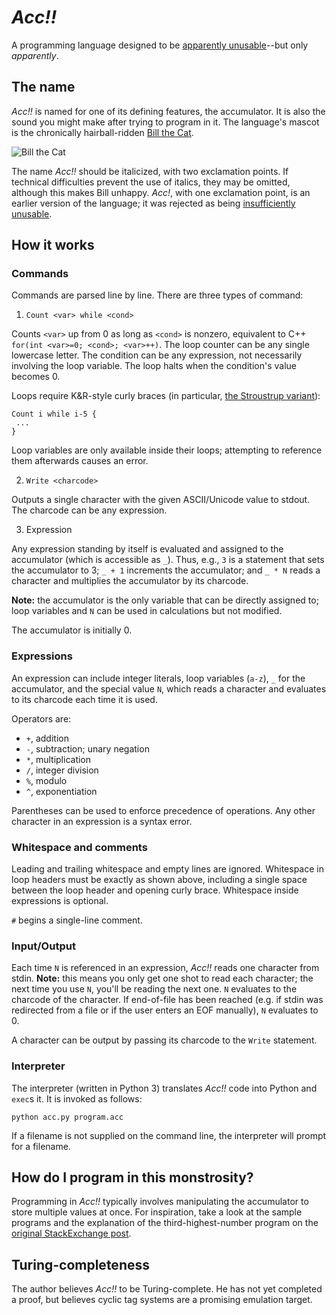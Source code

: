 # *Acc!!*

A programming language designed to be [apparently unusable](https://codegolf.stackexchange.com/q/61804/16766)--but only *apparently*.

## The name

*Acc!!* is named for one of its defining features, the accumulator. It is also the sound you might make after trying to program in it. The language's mascot is the chronically hairball-ridden [Bill the Cat](https://en.wikipedia.org/wiki/Bill_the_Cat).

![Bill the Cat][1]

The name *Acc!!* should be italicized, with two exclamation points. If technical difficulties prevent the use of italics, they may be omitted, although this makes Bill unhappy. *Acc!*, with one exclamation point, is an earlier version of the language; it was rejected as being [insufficiently unusable](https://codegolf.stackexchange.com/a/62404/16766).

## How it works

### Commands

Commands are parsed line by line. There are three types of command:

1. `Count <var> while <cond>`

Counts `<var>` up from 0 as long as `<cond>` is nonzero, equivalent to C++ `for(int <var>=0; <cond>; <var>++)`. The loop counter can be any single lowercase letter. The condition can be any expression, not necessarily involving the loop variable. The loop halts when the condition's value becomes 0.

Loops require K&R-style curly braces (in particular, [the Stroustrup variant](https://en.wikipedia.org/wiki/Indent_style#Variant:_Stroustrup)):

    Count i while i-5 {
     ...
    }

Loop variables are only available inside their loops; attempting to reference them afterwards causes an error.

2. `Write <charcode>`

Outputs a single character with the given ASCII/Unicode value to stdout. The charcode can be any expression.

3. Expression

Any expression standing by itself is evaluated and assigned to the accumulator (which is accessible as `_`). Thus, e.g., `3` is a statement that sets the accumulator to 3; `_ + 1` increments the accumulator; and `_ * N` reads a character and multiplies the accumulator by its charcode.

**Note:** the accumulator is the only variable that can be directly assigned to; loop variables and `N` can be used in calculations but not modified.

The accumulator is initially 0.

### Expressions

An expression can include integer literals, loop variables (`a-z`), `_` for the accumulator, and the special value `N`, which reads a character and evaluates to its charcode each time it is used.

Operators are:

- `+`, addition
- `-`, subtraction; unary negation
- `*`, multiplication
- `/`, integer division
- `%`, modulo
- `^`, exponentiation

Parentheses can be used to enforce precedence of operations. Any other character in an expression is a syntax error.

### Whitespace and comments

Leading and trailing whitespace and empty lines are ignored. Whitespace in loop headers must be exactly as shown above, including a single space between the loop header and opening curly brace. Whitespace inside expressions is optional.

`#` begins a single-line comment.

### Input/Output

Each time `N` is referenced in an expression, *Acc!!* reads one character from stdin. **Note:** this means you only get one shot to read each character; the next time you use `N`, you'll be reading the next one. `N` evaluates to the charcode of the character. If end-of-file has been reached (e.g. if stdin was redirected from a file or if the user enters an EOF manually), `N` evaluates to 0.

A character can be output by passing its charcode to the `Write` statement.

### Interpreter

The interpreter (written in Python 3) translates *Acc!!* code into Python and `exec`s it. It is invoked as follows:

    python acc.py program.acc

If a filename is not supplied on the command line, the interpreter will prompt for a filename.

## How do I program in this monstrosity?

Programming in *Acc!!* typically involves manipulating the accumulator to store multiple values at once. For inspiration, take a look at the sample programs and the explanation of the third-highest-number program on the [original StackExchange post](https://codegolf.stackexchange.com/a/62493/16766).

## Turing-completeness

The author believes *Acc!!* to be Turing-complete. He has not yet completed a proof, but believes cyclic tag systems are a promising emulation target.

[1]: http://i.stack.imgur.com/fYRFJ.gif